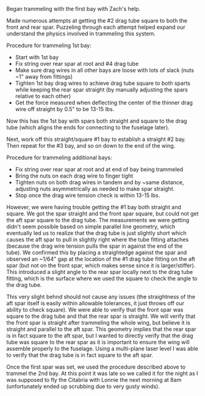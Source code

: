 Began trammeling with the first bay with Zach's help.

Made numerous attempts at getting the #2 drag tube square to both the front and rear spar. Puzzeling through each attempt helped expand our understand the physics involved in trammeling this system.

Procedure for trammeling 1st bay:

* Start with 1st bay
* Fix string over rear spar at root and #4 drag tube
* Make sure drag wires in all other bays are loose with lots of slack (nuts ~1" away from fittings)
* Tighten 1st bay drag wires to achieve drag tube square to both sparts while keeping the rear spar straight (by manually adjusting the spars relative to each other)
* Get the force measured when deflecting the center of the thinner drag wire off straight by 0.5" to be 13-15 lbs.

Now this has the 1st bay with spars both straight and square to the drag tube (which aligns the ends for connecting to the fuselage later).

Next, work off this straight/square #1 bay to establish a straight #2 bay. Then repeat for the #3 bay, and so on down to the end of the wing.

Procedure for trammeling additional bays:

* Fix string over rear spar at root and at end of bay being trammeled
* Bring the nuts on each drag wire to finger tight
* Tighten nuts on both drag wires in tandem and by ~same distance, adjusting nuts asymmetrically as needed to make spar straight.
* Stop once the drag wire tension check is within 13-15 lbs.

However, we were having trouble getting the #1 bay both straight and square. We got the spar straight and the front spar square, but could not get the aft spar square to the drag tube. The measurements we were getting didn't seem possible based on simple parallel line geometry, which eventually led us to realize that the drag tube is just slightly short which causes the aft spar to pull in slightly right where the tube fitting attaches (because the drag wire tension pulls the spar in against the end of the tube). We confirmed this by placing a straightedge against the spar and observed an ~1/64" gap at the location of the #1 drag tube fitting on the aft spar (but not on the front spar, which makes sense since it is larger/stiffer). This introduced a slight angle to the rear spar locally next to the drag tube fitting, which is the surface where we used the square to check the angle to the drag tube.

This very slight behnd should not cause any issues (the straightness of the aft spar itself is easily within allowable tolerances, it just throws off our ability to check square). We were able to verify that the front spar was square to the drag tube and that the rear spar is straight. We will verify that the front spar is straight after trammeling the whole wing, but believe it is straight and parallel to the aft spar. This geometry implies that the rear spar is in fact square to the aft spar, but I wanted to directly verify that the drag tube was square to the rear spar as it is important to ensure the wing will assemble properly to the fuselage. Using a multi-plane laser level I was able to verify that the drag tube is in fact square to the aft spar.

Once the first spar was set, we used the procedure described above to trammel the 2nd bay. At this point it was late so we called it for the night as I was supposed to fly the Citabria with Lonnie the next morning at 8am (unfortunately ended up scrubbing due to very gusty winds).
